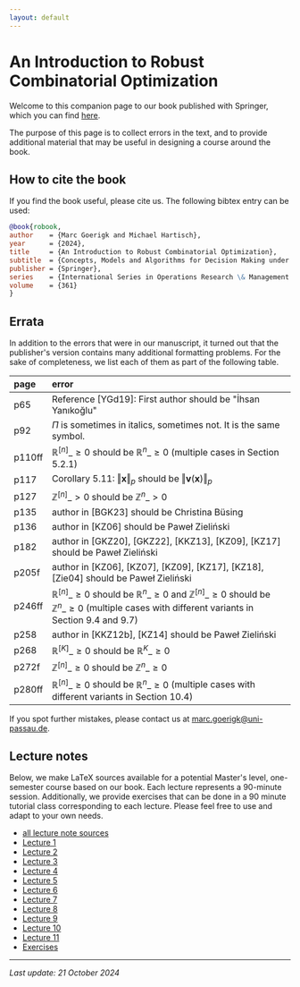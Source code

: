 ```yaml
---
layout: default
---
```


<script type="text/javascript"
  src="https://cdnjs.cloudflare.com/ajax/libs/mathjax/2.7.0/MathJax.js?config=TeX-AMS_CHTML">
</script>
<script type="text/x-mathjax-config">
  MathJax.Hub.Config({
    tex2jax: {
      inlineMath: [['$','$'], ['\\(','\\)']],
      processEscapes: true},
      jax: ["input/TeX","input/MathML","input/AsciiMath","output/CommonHTML"],
      extensions: ["tex2jax.js","mml2jax.js","asciimath2jax.js","MathMenu.js","MathZoom.js","AssistiveMML.js", "[Contrib]/a11y/accessibility-menu.js"],
      TeX: {
      extensions: ["AMSmath.js","AMSsymbols.js","noErrors.js","noUndefined.js"],
      equationNumbers: {
      autoNumber: "AMS"
      }
    }
  });
</script>



# An Introduction to Robust Combinatorial Optimization

Welcome to this companion page to our book published with Springer, which you can find [here](https://doi.org/10.1007/978-3-031-61261-9).

The purpose of this page is to collect errors in the text, and to provide additional material that may be useful in designing a course around the book.

## How to cite the book

If you find the book useful, please cite us. The following bibtex entry can be used:

```bibtex
@book{robook,
author    = {Marc Goerigk and Michael Hartisch},
year      = {2024},
title     = {An Introduction to Robust Combinatorial Optimization},
subtitle  = {Concepts, Models and Algorithms for Decision Making under Uncertainty},
publisher = {Springer},
series    = {International Series in Operations Research \& Management Science},
volume    = {361}
}
```

## Errata

In addition to the errors that were in our manuscript, it turned out that the publisher's version contains many additional formatting problems. For the sake of completeness, we list each of them as part of the following table.

| page | error |
|:-----|:------|
|p65 | Reference [YGd19]: First author should be "İhsan Yanıkoğlu" |
|p92 | $\Pi$ is sometimes in italics, sometimes not. It is the same symbol. |
|p110ff | $\mathbb{R}^{[n]}\_{\ge 0}$ should be $\mathbb{R}^n\_{\ge 0}$ (multiple cases in Section 5.2.1) |
|p117 | Corollary 5.11: $\Vert\pmb{x}\Vert_p$ should be $\Vert\pmb{v}(\pmb{x})\Vert_p$ |
|p127 | $\mathbb{Z}^{[n]}\_{> 0}$ should be $\mathbb{Z}^n\_{> 0}$ |
|p135 | author in [BGK23] should be Christina Büsing |
|p136 | author in [KZ06] should be Paweł Zieliński |
|p182 | author in [GKZ20], [GKZ22], [KKZ13], [KZ09], [KZ17] should be Paweł Zieliński |
|p205f | author in [KZ06], [KZ07], [KZ09], [KZ17], [KZ18], [Zie04] should be Paweł Zieliński |
|p246ff | $\mathbb{R}^{[n]}\_{\ge 0}$ should be $\mathbb{R}^n\_{\ge 0}$ and $\mathbb{Z}^{[n]}\_{\ge 0}$ should be $\mathbb{Z}^n\_{\ge 0}$ (multiple cases with different variants in Section 9.4 and 9.7) |
|p258 | author in [KKZ12b], [KZ14] should be Paweł Zieliński |
|p268 | $\mathbb{R}^{[K]}\_{\ge 0}$ should be $\mathbb{R}^K\_{\ge 0}$ |
|p272f | $\mathbb{Z}^{[n]}\_{\ge 0}$ should be $\mathbb{Z}^n\_{\ge 0}$ |
|p280ff | $\mathbb{R}^{[n]}\_{\ge 0}$ should be $\mathbb{R}^n\_{\ge 0}$ (multiple cases with different variants in Section 10.4) |

If you spot further mistakes, please contact us at <marc.goerigk@uni-passau.de>.


## Lecture notes

Below, we make LaTeX sources available for a potential Master's level, one-semester course based on our book. Each lecture represents a 90-minute session. Additionally, we provide exercises that can be done in a 90 minute tutorial class corresponding to each lecture. Please feel free to use and adapt to your own needs.

* [all lecture note sources](/notes/all.zip)
* [Lecture 1](/notes/01.zip)
* [Lecture 2](/notes/02.zip)
* [Lecture 3](/notes/03.zip)
* [Lecture 4](/notes/04.zip)
* [Lecture 5](/notes/05.zip)
* [Lecture 6](/notes/06.zip)
* [Lecture 7](/notes/07.zip)
* [Lecture 8](/notes/08.zip)
* [Lecture 9](/notes/09.zip)
* [Lecture 10](/notes/10.zip)
* [Lecture 11](/notes/11.zip)
* [Exercises](/notes/all-exercises.zip)

* * *

_Last update: 21 October 2024_
